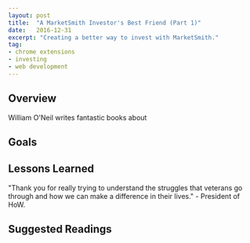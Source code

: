 ```yaml
---
layout: post
title:  "A MarketSmith Investor's Best Friend (Part 1)"
date:   2016-12-31
excerpt: "Creating a better way to invest with MarketSmith."
tag:
- chrome extensions
- investing
- web development
---
```


## Overview
William O'Neil writes fantastic books about 

## Goals

## Lessons Learned
"Thank you for really trying to understand the struggles that veterans go through and how we can make a difference in their lives." - President of HoW. 


## Suggested Readings

